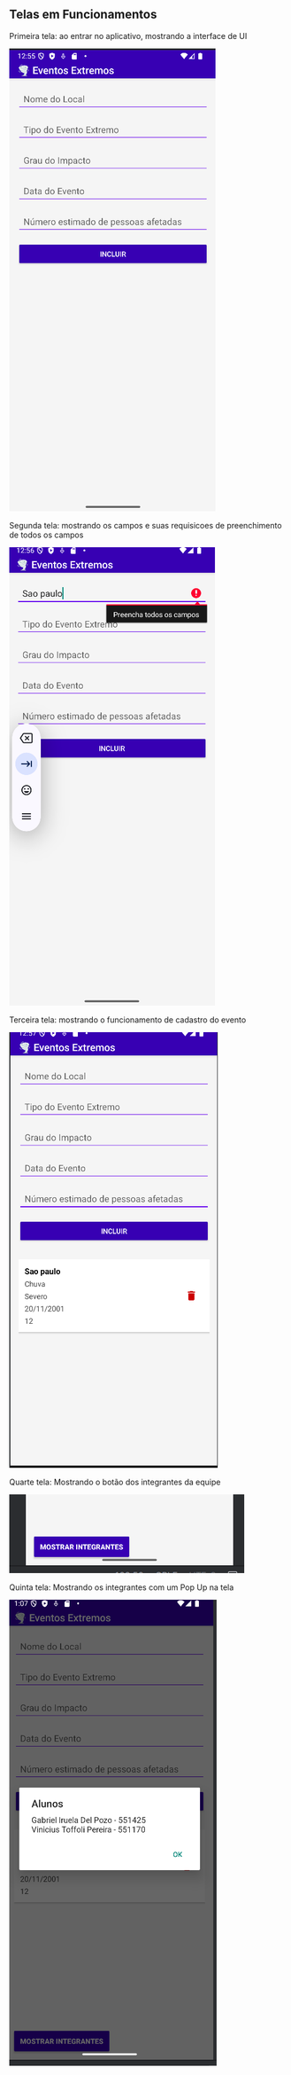 ##  Telas em Funcionamentos 

Primeira tela: ao entrar no aplicativo, mostrando a interface de UI 

![Tela principal do Aplicativo](images/telaPrincipal.png)

Segunda tela: mostrando os campos e suas requisicoes de preenchimento de todos os campos

![Tela principal do Aplicativo mostrando campos a serem preenchidos](images/telaErro.png)

Terceira tela: mostrando o funcionamento de cadastro do evento

![Tela principal do Aplicativo funcinando](images/telaFuncionando.png)


Quarte tela: Mostrando o botão dos integrantes da equipe 

![Tela principal mostrando o botao](images/botaoIntegrantes.png)

Quinta tela: Mostrando os integrantes com um Pop Up na tela

![Tela principal do Aplicativo mostrando os integrantes](images/telaIntegrantes.png)

